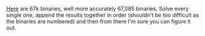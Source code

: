 [Here](${67k_zip}) are 67k binaries, well more accurately 67,085 binaries. Solve every single one, append the results together in order (shouldn't be too difficult as the binaries are numbered) and then from there I'm sure you can figure it out.